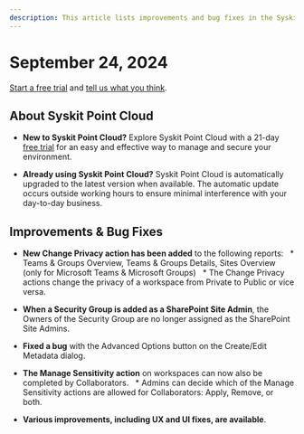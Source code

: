 ```yaml
---
description: This article lists improvements and bug fixes in the Syskit Point Cloud version 2024.4.63.1
---
```


# September 24, 2024

[Start a free trial](https://www.syskit.com/products/point/free-trial/) and [tell us what you think](https://www.syskit.com/company/contact-us/).

## About Syskit Point Cloud

* **New to Syskit Point Cloud?** Explore Syskit Point Cloud with a 21-day [free trial](https://www.syskit.com/products/point/free-trial/) for an easy and effective way to manage and secure your environment.

* **Already using Syskit Point Cloud?** Syskit Point Cloud is automatically upgraded to the latest version when available. The automatic update occurs outside working hours to ensure minimal interference with your day-to-day business.


## Improvements & Bug Fixes

* **New Change Privacy action has been added** to the following reports: 
  * Teams & Groups Overview, Teams & Groups Details, Sites Overview (only for Microsoft Teams & Microsoft Groups)
  * The Change Privacy actions change the privacy of a workspace from Private to Public or vice versa. 

* **When a Security Group is added as a SharePoint Site Admin**, the Owners of the Security Group are no longer assigned as the SharePoint Site Admins.  

* **Fixed a bug** with the Advanced Options button on the Create/Edit Metadata dialog.

* **The Manage Sensitivity action** on workspaces can now also be completed by Collaborators.
  * Admins can decide which of the Manage Sensitivity actions are allowed for Collaborators: Apply, Remove, or both. 

* **Various improvements, including UX and UI fixes, are available**.
